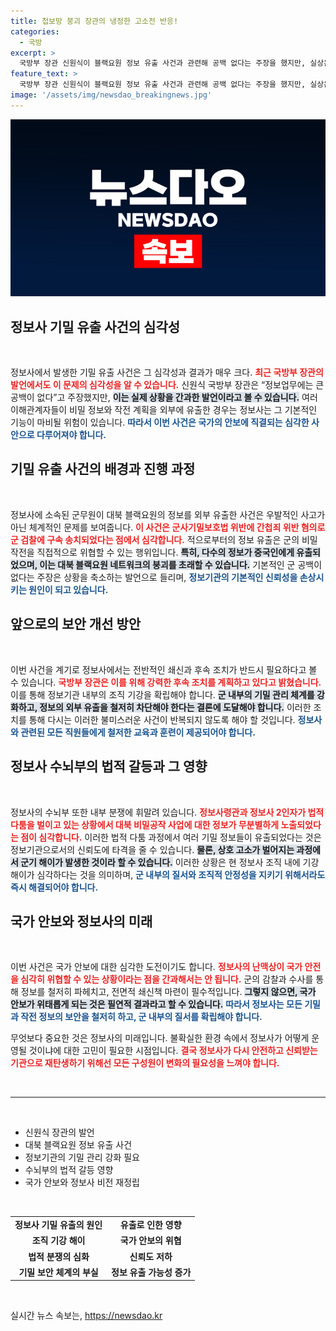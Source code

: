 ```yaml
---
title: 첩보망 붕괴 장관의 냉정한 고소전 반응!
categories:
  - 국방
excerpt: >
  국방부 장관 신원식이 블랙요원 정보 유출 사건과 관련해 공백 없다는 주장을 했지만, 실상은 수천 건의 기밀 유출로 대북 네트워크가 붕괴 위기에 처했다. 정보사령부의 기강 해이가 심각해 국가 안보에 빨간불이 켜졌다.
feature_text: >
  국방부 장관 신원식이 블랙요원 정보 유출 사건과 관련해 공백 없다는 주장을 했지만, 실상은 수천 건의 기밀 유출로 대북 네트워크가 붕괴 위기에 처했다. 정보사령부의 기강 해이가 심각해 국가 안보에 빨간불이 켜졌다.
image: '/assets/img/newsdao_breakingnews.jpg'
---
```


<p><img src="/assets/img/newsdao_breakingnews.jpg" alt="ontimetimes 속보" /></p>

<h2 data-ke-size="size26">정보사 기밀 유출 사건의 심각성</h2>

<p data-ke-size="size16">&nbsp;</p>

<p>정보사에서 발생한 기밀 유출 사건은 그 심각성과 결과가 매우 크다. <b><span style="color: #ee2323;">최근 국방부 장관의 발언에서도 이 문제의 심각성을 알 수 있습니다.</span></b> 신원식 국방부 장관은 “정보업무에는 큰 공백이 없다”고 주장했지만, <b><span style="background-color: #21538527;">이는 실제 상황을 간과한 발언이라고 볼 수 있습니다.</span></b> 여러 이해관계자들이 비밀 정보와 작전 계획을 외부에 유출한 경우는 정보사는 그 기본적인 기능이 마비될 위험이 있습니다. <b><span style="color: #1a5490;">따라서 이번 사건은 국가의 안보에 직결되는 심각한 사안으로 다루어져야 합니다.</span></b></p>

<h2 data-ke-size="size26">기밀 유출 사건의 배경과 진행 과정</h2>

<p data-ke-size="size16">&nbsp;</p>

<p>정보사에 소속된 군무원이 대북 블랙요원의 정보를 외부 유출한 사건은 우발적인 사고가 아닌 체계적인 문제를 보여줍니다. <b><span style="color: #ee2323;">이 사건은 군사기밀보호법 위반에 간첩죄 위반 혐의로 군 검찰에 구속 송치되었다는 점에서 심각합니다.</span></b> 적으로부터의 정보 유출은 군의 비밀 작전을 직접적으로 위협할 수 있는 행위입니다. <b><span style="background-color: #21538527;">특히, 다수의 정보가 중국인에게 유출되었으며, 이는 대북 블랙요원 네트워크의 붕괴를 초래할 수 있습니다.</span></b> 기본적인 군 공백이 없다는 주장은 상황을 축소하는 발언으로 들리며, <b><span style="color: #1a5490;">정보기관의 기본적인 신뢰성을 손상시키는 원인이 되고 있습니다.</span></b></p>

<h2 data-ke-size="size26">앞으로의 보안 개선 방안</h2>

<p data-ke-size="size16">&nbsp;</p>

<p>이번 사건을 계기로 정보사에서는 전반적인 쇄신과 후속 조치가 반드시 필요하다고 볼 수 있습니다. <b><span style="color: #ee2323;">국방부 장관은 이를 위해 강력한 후속 조치를 계획하고 있다고 밝혔습니다.</span></b> 이를 통해 정보기관 내부의 조직 기강을 확립해야 합니다. <b><span style="background-color: #21538527;">군 내부의 기밀 관리 체계를 강화하고, 정보의 외부 유출을 철저히 차단해야 한다는 결론에 도달해야 합니다.</span></b> 이러한 조치를 통해 다시는 이러한 불미스러운 사건이 반복되지 않도록 해야 할 것입니다. <b><span style="color: #1a5490;">정보사와 관련된 모든 직원들에게 철저한 교육과 훈련이 제공되어야 합니다.</span></b></p>

<h2 data-ke-size="size26">정보사 수뇌부의 법적 갈등과 그 영향</h2>

<p data-ke-size="size16">&nbsp;</p>

<p>정보사의 수뇌부 또한 내부 분쟁에 휘말려 있습니다. <b><span style="color: #ee2323;">정보사령관과 정보사 2인자가 법적 다툼을 벌이고 있는 상황에서 대북 비밀공작 사업에 대한 정보가 무분별하게 노출되었다는 점이 심각합니다.</span></b> 이러한 법적 다툼 과정에서 여러 기밀 정보들이 유출되었다는 것은 정보기관으로서의 신뢰도에 타격을 줄 수 있습니다. <b><span style="background-color: #21538527;">물론, 상호 고소가 벌어지는 과정에서 군기 해이가 발생한 것이라 할 수 있습니다.</span></b> 이러한 상황은 현 정보사 조직 내에 기강 해이가 심각하다는 것을 의미하며, <b><span style="color: #1a5490;">군 내부의 질서와 조직적 안정성을 지키기 위해서라도 즉시 해결되어야 합니다.</span></b> </p>

<h2 data-ke-size="size26">국가 안보와 정보사의 미래</h2>

<p data-ke-size="size16">&nbsp;</p>

<p>이번 사건은 국가 안보에 대한 심각한 도전이기도 합니다. <b><span style="color: #ee2323;">정보사의 난맥상이 국가 안전을 심각히 위협할 수 있는 상황이라는 점을 간과해서는 안 됩니다.</span></b> 군의 감찰과 수사를 통해 정보를 철저히 파헤치고, 전면적 쇄신책 마련이 필수적입니다. <b><span style="background-color: #21538527;">그렇지 않으면, 국가 안보가 위태롭게 되는 것은 필연적 결과라고 할 수 있습니다.</span></b> <b><span style="color: #1a5490;">따라서 정보사는 모든 기밀과 작전 정보의 보안을 철저히 하고, 군 내부의 질서를 확립해야 합니다.</span></b> </p>

<p>무엇보다 중요한 것은 정보사의 미래입니다. 불확실한 환경 속에서 정보사가 어떻게 운영될 것이냐에 대한 고민이 필요한 시점입니다. <b><span style="color: #ee2323;">결국 정보사가 다시 안전하고 신뢰받는 기관으로 재탄생하기 위해선 모든 구성원이 변화의 필요성을 느껴야 합니다.</span></b> </p>

<p data-ke-size="size16">&nbsp;</p>

<hr />

<p data-ke-size="size16">&nbsp;</p>

<ul>
<li>신원식 장관의 발언</li>
<li>대북 블랙요원 정보 유출 사건</li>
<li>정보기관의 기밀 관리 강화 필요</li>
<li>수뇌부의 법적 갈등 영향</li>
<li>국가 안보와 정보사 비전 재정립</li>
</ul>

<p data-ke-size="size16">&nbsp;</p>

<table style="width: 100%; border-collapse: collapse;">
<tr>
<td style="text-align: center; height: 17px;"><b>정보사 기밀 유출의 원인</b></td>
<td style="text-align: center; height: 17px;"><b>유출로 인한 영향</b></td>
</tr>
<tr>
<td style="text-align: center; height: 17px;"><b>조직 기강 해이</b></td>
<td style="text-align: center; height: 17px;"><b>국가 안보의 위협</b></td>
</tr>
<tr>
<td style="text-align: center; height: 17px;"><b>법적 분쟁의 심화</b></td>
<td style="text-align: center; height: 17px;"><b>신뢰도 저하</b></td>
</tr>
<tr>
<td style="text-align: center; height: 17px;"><b>기밀 보안 체계의 부실</b></td>
<td style="text-align: center; height: 17px;"><b>정보 유출 가능성 증가</b></td>
</tr>
</table>

<p data-ke-size="size16">&nbsp;</p>
실시간 뉴스 속보는, <a href="https://newsdao.kr" rel="dofollow">https://newsdao.kr</a>


